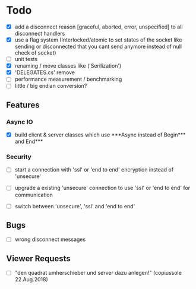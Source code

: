 ﻿# Todo

- [x] add a disconnect reason [graceful, aborted, error, unspecified] to all disconnect handlers
- [x] use a flag system (Interlocked/atomic to set states of the socket like sending or disconnected that you cant send anymore instead of null check of socket)
- [ ] unit tests
- [x] renaming / move classes like ('Serilization')
- [x] 'DELEGATES.cs' remove
- [ ] performance measurement / benchmarking
- [ ] little / big endian conversion?

## Features

### Async IO

- [x] build client & server classes which use \*\*\*Async instead of Begin\*\*\* and End\*\*\*

### Security

- [ ] start a connection with 'ssl' or 'end to end' encryption instead of 'unsecure'
- [ ] upgrade a existing 'unsecure' connection to use 'ssl' or 'end to end' for communication
- [ ] switch between 'unsecure', 'ssl' and 'end to end'


## Bugs

- [ ] wrong disconnect messages


## Viewer Requests

- [ ] "den quadrat umherschieber und server dazu anlegen!" (copiussole 22.Aug.2018)

